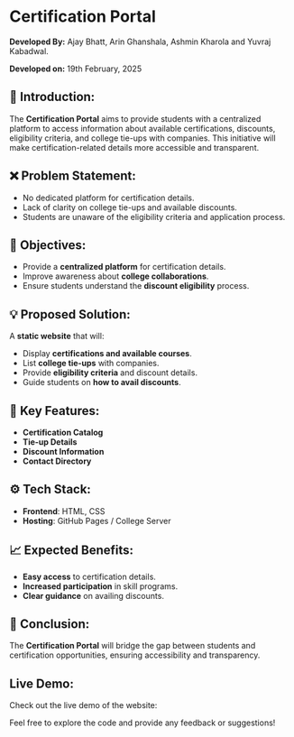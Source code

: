 # Certification Portal

**Developed By:** Ajay Bhatt, Arin Ghanshala, Ashmin Kharola and Yuvraj Kabadwal.

**Developed on:** 19th February, 2025  

## 📌 Introduction:
The **Certification Portal** aims to provide students with a centralized platform to access information about available certifications, discounts, eligibility criteria, and college tie-ups with companies. This initiative will make certification-related details more accessible and transparent.

## ❌ Problem Statement:
- No dedicated platform for certification details.
- Lack of clarity on college tie-ups and available discounts.
- Students are unaware of the eligibility criteria and application process.

## 🎯 Objectives:
- Provide a **centralized platform** for certification details.
- Improve awareness about **college collaborations**.
- Ensure students understand the **discount eligibility** process.

## 💡 Proposed Solution:
A **static website** that will:
- Display **certifications and available courses**.
- List **college tie-ups** with companies.
- Provide **eligibility criteria** and discount details.
- Guide students on **how to avail discounts**.

## 🔑 Key Features:
- **Certification Catalog**
- **Tie-up Details**
- **Discount Information**
- **Contact Directory**

## ⚙️ Tech Stack:
- **Frontend**: HTML, CSS
- **Hosting**: GitHub Pages / College Server

## 📈 Expected Benefits:
- **Easy access** to certification details.
- **Increased participation** in skill programs.
- **Clear guidance** on availing discounts.

## 🎯 Conclusion:
The **Certification Portal** will bridge the gap between students and certification opportunities, ensuring accessibility and transparency.

## Live Demo:

Check out the live demo of the website: 

Feel free to explore the code and provide any feedback or suggestions!

